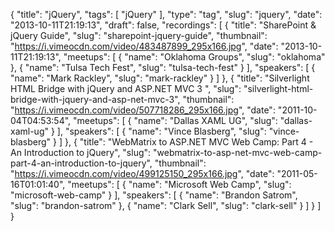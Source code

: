 {
  "title": "jQuery",
  "tags": [
    "jQuery"
  ],
  "type": "tag",
  "slug": "jquery",
  "date": "2013-10-11T21:19:13",
  "draft": false,
  "recordings": [
    {
      "title": "SharePoint & jQuery Guide",
      "slug": "sharepoint-jquery-guide",
      "thumbnail": "https://i.vimeocdn.com/video/483487899_295x166.jpg",
      "date": "2013-10-11T21:19:13",
      "meetups": [
        {
          "name": "Oklahoma Groups",
          "slug": "oklahoma"
        },
        {
          "name": "Tulsa Tech Fest",
          "slug": "tulsa-tech-fest"
        }
      ],
      "speakers": [
        {
          "name": "Mark Rackley",
          "slug": "mark-rackley"
        }
      ]
    },
    {
      "title": "Silverlight HTML Bridge with jQuery and ASP.NET MVC 3 ",
      "slug": "silverlight-html-bridge-with-jquery-and-asp-net-mvc-3",
      "thumbnail": "https://i.vimeocdn.com/video/507718286_295x166.jpg",
      "date": "2011-10-04T04:53:54",
      "meetups": [
        {
          "name": "Dallas XAML UG",
          "slug": "dallas-xaml-ug"
        }
      ],
      "speakers": [
        {
          "name": "Vince Blasberg",
          "slug": "vince-blasberg"
        }
      ]
    },
    {
      "title": "WebMatrix to ASP.NET MVC Web Camp: Part 4 - An Introduction to jQuery",
      "slug": "webmatrix-to-asp-net-mvc-web-camp-part-4-an-introduction-to-jquery",
      "thumbnail": "https://i.vimeocdn.com/video/499125150_295x166.jpg",
      "date": "2011-05-16T01:01:40",
      "meetups": [
        {
          "name": "Microsoft Web Camp",
          "slug": "microsoft-web-camp"
        }
      ],
      "speakers": [
        {
          "name": "Brandon Satrom",
          "slug": "brandon-satrom"
        },
        {
          "name": "Clark Sell",
          "slug": "clark-sell"
        }
      ]
    }
  ]
}